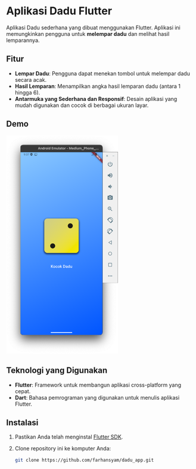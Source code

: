 # Aplikasi Dadu Flutter

Aplikasi Dadu sederhana yang dibuat menggunakan Flutter. Aplikasi ini memungkinkan pengguna untuk **melempar dadu** dan melihat hasil lemparannya.

## Fitur

- **Lempar Dadu**: Pengguna dapat menekan tombol untuk melempar dadu secara acak.
- **Hasil Lemparan**: Menampilkan angka hasil lemparan dadu (antara 1 hingga 6).
- **Antarmuka yang Sederhana dan Responsif**: Desain aplikasi yang mudah digunakan dan cocok di berbagai ukuran layar.

## Demo

<img src="https://github.com/farhansyam/dadu_app/blob/main/assets/images/demo/demo.png" alt="Demo Aplikasi Dadu" style="width:300px;">

## Teknologi yang Digunakan

- **Flutter**: Framework untuk membangun aplikasi cross-platform yang cepat.
- **Dart**: Bahasa pemrograman yang digunakan untuk menulis aplikasi Flutter.

## Instalasi

1. Pastikan Anda telah menginstal [Flutter SDK](https://flutter.dev/docs/get-started/install).
2. Clone repository ini ke komputer Anda:

   ```bash
   git clone https://github.com/farhansyam/dadu_app.git
   ```
